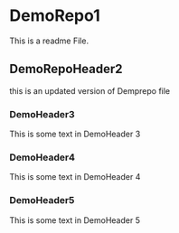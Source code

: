 # DemoRepo1
This is a readme File.
## DemoRepoHeader2 
this is an updated version of Demprepo file

### DemoHeader3 
This is some text in DemoHeader 3
### DemoHeader4
This is some text in DemoHeader 4

### DemoHeader5
This is some text in DemoHeader 5

